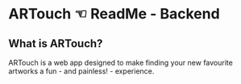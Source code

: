 # ARTouch ☜ ReadMe - Backend

## What is ARTouch?

ARTouch is a web app designed to make finding your new favourite artworks a fun - and painless! - experience.